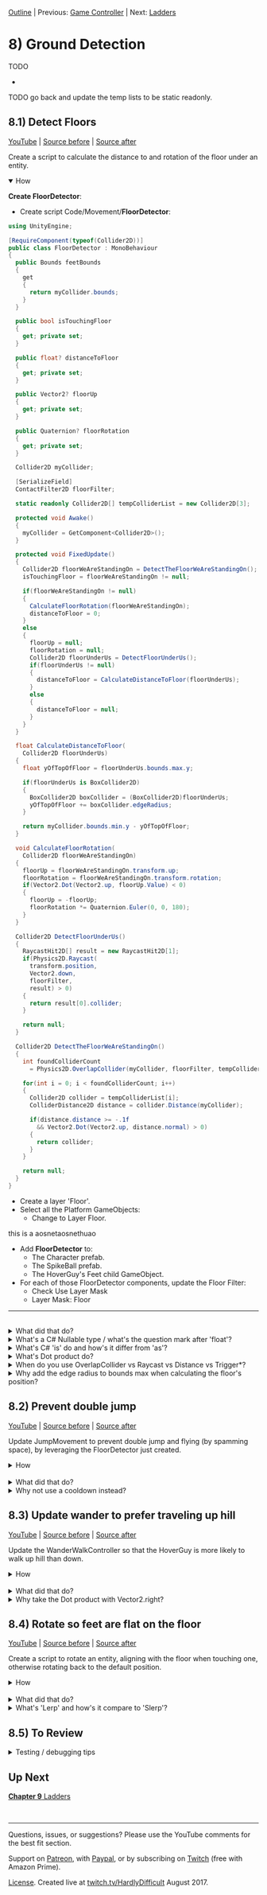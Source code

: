 [Outline](README.md) | Previous: [Game Controller](C7.md) | Next: [Ladders](C9.md)

# 8) Ground Detection 

TODO

 -

TODO go back and update the temp lists to be static readonly.


## 8.1) Detect Floors

[YouTube]() | [Source before](https://github.com/hardlydifficult/2DUnityTutorial/archive/GameControllerPoints.zip) | [Source after]()

Create a script to calculate the distance to and rotation of the floor under an entity.

<details open><summary>How</summary>

**Create FloorDetector**:

 - Create script Code/Movement/**FloorDetector**:

```csharp
using UnityEngine;

[RequireComponent(typeof(Collider2D))]
public class FloorDetector : MonoBehaviour
{
  public Bounds feetBounds
  {
    get
    {
      return myCollider.bounds;
    }
  }

  public bool isTouchingFloor
  {
    get; private set;
  }

  public float? distanceToFloor
  {
    get; private set;
  }

  public Vector2? floorUp
  {
    get; private set;
  }

  public Quaternion? floorRotation
  {
    get; private set;
  }

  Collider2D myCollider;

  [SerializeField]
  ContactFilter2D floorFilter;

  static readonly Collider2D[] tempColliderList = new Collider2D[3];

  protected void Awake()
  {
    myCollider = GetComponent<Collider2D>();
  }

  protected void FixedUpdate()
  {
    Collider2D floorWeAreStandingOn = DetectTheFloorWeAreStandingOn();
    isTouchingFloor = floorWeAreStandingOn != null;

    if(floorWeAreStandingOn != null)
    {
      CalculateFloorRotation(floorWeAreStandingOn);
      distanceToFloor = 0;
    }
    else
    {
      floorUp = null;
      floorRotation = null;
      Collider2D floorUnderUs = DetectFloorUnderUs();
      if(floorUnderUs != null)
      {
        distanceToFloor = CalculateDistanceToFloor(floorUnderUs);
      }
      else
      {
        distanceToFloor = null;
      }
    }
  }

  float CalculateDistanceToFloor(
    Collider2D floorUnderUs)
  {
    float yOfTopOfFloor = floorUnderUs.bounds.max.y;

    if(floorUnderUs is BoxCollider2D)
    {
      BoxCollider2D boxCollider = (BoxCollider2D)floorUnderUs;
      yOfTopOfFloor += boxCollider.edgeRadius;
    }

    return myCollider.bounds.min.y - yOfTopOfFloor;
  }

  void CalculateFloorRotation(
    Collider2D floorWeAreStandingOn)
  {
    floorUp = floorWeAreStandingOn.transform.up;
    floorRotation = floorWeAreStandingOn.transform.rotation;
    if(Vector2.Dot(Vector2.up, floorUp.Value) < 0)
    {
      floorUp = -floorUp;
      floorRotation *= Quaternion.Euler(0, 0, 180);
    }
  }

  Collider2D DetectFloorUnderUs()
  {
    RaycastHit2D[] result = new RaycastHit2D[1];
    if(Physics2D.Raycast(
      transform.position,
      Vector2.down,
      floorFilter,
      result) > 0)
    {
      return result[0].collider;
    }

    return null;
  }

  Collider2D DetectTheFloorWeAreStandingOn()
  {
    int foundColliderCount
      = Physics2D.OverlapCollider(myCollider, floorFilter, tempColliderList);

    for(int i = 0; i < foundColliderCount; i++)
    {
      Collider2D collider = tempColliderList[i];
      ColliderDistance2D distance = collider.Distance(myCollider);

      if(distance.distance >= -.1f
        && Vector2.Dot(Vector2.up, distance.normal) > 0)
      {
        return collider;
      }
    }

    return null;
  }
}
```


 - Create a layer 'Floor'.
 - Select all the Platform GameObjects:
   - Change to Layer Floor.

this is a aosnetaosnethuao

 - Add **FloorDetector** to:
   - The Character prefab.
   - The SpikeBall prefab.
   - The HoverGuy's Feet child GameObject.
 - For each of those FloorDetector components, update the Floor Filter:
     - Check Use Layer Mask
     - Layer Mask: Floor

<hr></details><br>
<details><summary>What did that do?</summary>

The FloorDetector collects information about the floor under the entity for other components to leverage:

 - feetYPosition: The y position of the bottom of the entity's feet.
 - isTouchingFloor: True if the entity is currently on the ground vs jumping or falling.
 - floorUp: the normal of the floor the entity is standing on, or the direction perpendicular to the floor.
 - floorRotation: the rotation of the floor the entity is standing on.
 - distanceToFloor: how far above the floor the entity's feet currently are.  0 if isTouchingFloor.

Each FixedUpdate, we use OverlapCollider to find the floor we may be standing on.  We check multiple results and filter out instances which are overlapping the bottom of a platform (necessary because of the one-way platforms), if any remain - the closest is the floor we are on.

If we are standing on a floor we then get rotation information.  If the floor is upside down, we flip these stats as well.

If we are not standing on a floor, we Raycast below the entity to get the distanceToFloor.

<hr></details>
<details><summary>What's a C# Nullable type / what's the question mark after 'float'?</summary>

Structs in C# must have a value (as opposed to classes which may have a value or be null).  Sometimes this is limiting and another piece of information is required.  

Nullable types in C# are a feature which allows you to add one more possible value to any struct, by adding a question mark after the type. For example:

```csharp
bool? trueFalseOrNull;
trueFalseOrNull = null;
trueFalseOrNull = true;
trueFalseOrNull = false;
```

Often nullable types are used to indicate an error state or that no valid information is available.  Without the nullable feature, you may have implemented the same using another variable to indicate the state - or by using a magic number.

<hr></details>
<details><summary>What's C# 'is' do and how's it differ from 'as'?</summary>

In C#, 'is' may be used to check if an object is compatible with a given type - i.e., if a cast to that type would be successful.  For example:

```csharp
Collider2D floorUnderUs;
...
if(floorUnderUs is BoxCollider2D) 
{
  BoxCollider2D boxCollider = (BoxCollider2D)floorUnderUs;
  ...
}
```

'as' is a similar feature where instead of returning true or false, it returns null or the casted value.  For example:

```csharp
Collider2D floorUnderUs;
...
BoxCollider2D boxCollider = floorUnderUs as BoxCollider2D;
if(boxCollider != null) 
{
  ...
}
```

<hr></details>
<details><summary>What's Dot product do?</summary>

The Dot product is a fast operation which can be used to efficiently determine if two directions represented with Vectors are facing the same (or a similar) way.

In the visualization below, we are rotating two ugly arrows.  These arrows are pointing in a direction and we are using Vector2.Dot to compare those two directions.  The Dot product is shown as we rotate around.

<img src="https://i.imgur.com/XrjcWQm.gif" width=200px />

A few notables about Dot products:

 - '1' means the two directions are facing the same way.
 - '-1' means the two directions are facing opposite ways.
 - '0' means the two directions are perpendicular.
 - Numbers smoothly transition between these points, so .9 means that the two directions are nearly identical.
 - When two directions are not the same, the Dot product will not tell you which direction an object should rotate in order to make them align - it only informs you about how similar they are at the moment.  

For this visualization, we are calculating the Dot product like so:

```csharp
Vector2.Dot(gameObjectAToWatch.transform.up, gameObjectBToWatch.transform.up);
```

<hr></details>
<details><summary>When do you use OverlapCollider vs Raycast vs Distance vs Trigger*?</summary>

Unity offers a number of APIs for getting information about objects around you.  They are optimized for different use cases, and often you could have accomplished the same mechanic using a different API.

Until now in this tutorial we have been using Trigger* events (e.g., OnTriggerEnter2D).  These events push information to your script to react to.  Sometimes, like here, it's easier to pull the information.

We are using 3 different APIs to pull information in this script:

 - OverlapCollider returns the colliders which are touching this entity's collider.
 - Raycast projects a line and returns colliders intersecting with it (in order, closest first).  There are other 'cast' calls to project different shapes when needed, e.g., BoxCast.
 - collider.Distance returns precise information about the collision between two specific colliders, such as the contact point or if they are not touching the distance between them.

<hr></details>
<details><summary>Why add the edge radius to bounds max when calculating the floor's position?</summary>

When edge radius is used on a BoxCollider, the collider bounds represents the inner square of the collider (the size before edge is consider).  So in order to get the correct position we must add the edge radius in as well.

<hr></details>


## 8.2) Prevent double jump

[YouTube]() | [Source before]() | [Source after]()

Update JumpMovement to prevent double jump and flying (by spamming space), by leveraging the FloorDetector just created.

<details><summary>How</summary>

 - Update Components/Movement/**JumpMovement**:

<details><summary>Existing code</summary>

```csharp
using UnityEngine;

[RequireComponent(typeof(Rigidbody2D))]
[RequireComponent(typeof(AudioSource))]
```

<hr></details>

```csharp
[RequireComponent(typeof(FloorDetector))] 
```

<details><summary>Existing code</summary>

```csharp
public class JumpMovement : MonoBehaviour
{
  [SerializeField]
  AudioClip jumpSound;

  [SerializeField]
  float jumpSpeed = 7f;

  Rigidbody2D myBody;
```

<hr></details>

```csharp
  FloorDetector floorDetector; 
```

<details><summary>Existing code</summary>

```csharp
  AudioSource audioSource;

  bool wasJumpRequestedSinceLastFixedUpdate;

  protected void Awake()
  {
    myBody = GetComponent<Rigidbody2D>();
```

<hr></details>

```csharp
    floorDetector = GetComponent<FloorDetector>(); 
```

<details><summary>Existing code</summary>

```csharp
    audioSource = GetComponent<AudioSource>();
  }

  public void Jump()
  {
    wasJumpRequestedSinceLastFixedUpdate = true;
  }

  protected void FixedUpdate()
  {
    if(wasJumpRequestedSinceLastFixedUpdate
```

<hr></details>

```csharp
      && floorDetector.isTouchingFloor
```

<details><summary>Existing code</summary>

```csharp
      ) 
    {
      myBody.AddForce(
          new Vector2(0, jumpSpeed),
          ForceMode2D.Impulse);

      audioSource.PlayOneShot(jumpSound);
    }

    wasJumpRequestedSinceLastFixedUpdate = false;
  }
}
```

<hr></details>


<hr></details><br>
<details><summary>What did that do?</summary>

We are leveraging the FloorDetector component in order to prevent jumps when the character is not touching the floor.

<hr></details>
<details><summary>Why not use a cooldown instead?</summary>

You may consider using a cooldown by time instead.  This would create a different play experience, and if the cooldown is short the player may be able to double jump (but not fly by spamming space).

You might also want both a cooldown and the floor detection.  Small changes to mechanics like this can change how the game feels while playing.

<hr></details>


## 8.3) Update wander to prefer traveling up hill

[YouTube]() | [Source before]() | [Source after]()

Update the WanderWalkController so that the HoverGuy is more likely to walk up hill than down.

<details><summary>How</summary>

 - Update Components/Movement/**WanderWalkController**:

<details><summary>Existing code</summary>

```csharp
using System.Collections;
using UnityEngine;

[RequireComponent(typeof(WalkMovement))]
public class WanderWalkController : MonoBehaviour
{
```

<hr></details>

```csharp
  [SerializeField]
  float oddsOfGoingUpHill = .8f; 
```

<details><summary>Existing code</summary>

```csharp
  [SerializeField]
  float timeBeforeFirstWander = 10;

  [SerializeField]
  float minTimeBetweenReconsideringDirection = 1;

  [SerializeField]
  float maxTimeBetweenReconsideringDirection = 10;

  WalkMovement walkMovement;
```

<hr></details>

```csharp
  FloorDetector floorDetector; 
```

<details><summary>Existing code</summary>

```csharp
  protected void Awake()
  {
    walkMovement = GetComponent<WalkMovement>();
```

<hr></details>

```csharp
    floorDetector = GetComponentInChildren<FloorDetector>(); 
```

<details><summary>Existing code</summary>

```csharp
  }

  protected void Start()
  {
    StartCoroutine(Wander());
  }

  IEnumerator Wander()
  {
    walkMovement.desiredWalkDirection = 1;
    if(timeBeforeFirstWander > 0) 
    {
      yield return new WaitForSeconds(timeBeforeFirstWander);
    }

    while(true)
    {
      SelectARandomWalkDirection();

      float timeToSleep = UnityEngine.Random.Range(
        minTimeBetweenReconsideringDirection,
        maxTimeBetweenReconsideringDirection);
      yield return new WaitForSeconds(timeToSleep);
    }
  }

  void SelectARandomWalkDirection()
  {
```

<hr></details>

```csharp
    float dot;
    if(floorDetector.floorUp != null)
    {
      dot = Vector2.Dot(floorDetector.floorUp.Value, Vector2.right);
    }
    else
    {
      dot = 0;
    }

    if(dot < 0)
    { 
      walkMovement.desiredWalkDirection
        = UnityEngine.Random.value <= oddsOfGoingUpHill ? 1 : -1;
    }
    else if(dot > 0)
    { 
      walkMovement.desiredWalkDirection
        = UnityEngine.Random.value <= oddsOfGoingUpHill ? -1 : 1;
    }
    else
    { 
```

<details><summary>Existing code</summary>

```csharp
      walkMovement.desiredWalkDirection
        = UnityEngine.Random.value <= .5f ? 1 : -1; 
```

<hr></details>

```csharp
    }
```

<details><summary>Existing code</summary>

```csharp
  }
}
```

<hr></details>
<hr></details><br>
<details><summary>What did that do?</summary>

Leveraging the FloorDetector, we give the HoverGuy better odds at walking up a platform vs walking down one.  Without this component the HoverGuy enemies may collect at the bottom of the level - this keeps them mostly moving forward/up while still using RNG to keep the player on their toes.

<hr></details>
<details><summary>Why take the Dot product with Vector2.right?</summary>

Dot product is used to determine if two directions are pointing the same way.  We compare the floor's up direction (or its normal) to the world right.  If the dot product is positive then we know that the platform is traveling down and to the right; if negative the platform is down and to the left; and it would be 0 if the platform were flat.

<hr></details>


## 8.4) Rotate so feet are flat on the floor

[YouTube]() | [Source before]() | [Source after]()

Create a script to rotate an entity, aligning with the floor when touching one, otherwise rotating back to the default position.

<details><summary>How</summary>

 - Create script Components/Movement/**RotateToAlignWithFloor**:

```csharp
using UnityEngine;

public class RotateToAlignWithFloor : MonoBehaviour
{
  [SerializeField]
  float lerpSpeedToFloor = .4f;

  [SerializeField]
  float lerpSpeedWhileInAir = .05f;

  FloorDetector floorDetector;

  protected void Awake()
  {
    floorDetector
      = GetComponentInChildren<FloorDetector>();
  }

  protected void Update()
  {
    Quaternion rotation;
    float speed;
    if(floorDetector.floorRotation != null)
    {
      rotation = floorDetector.floorRotation.Value;
      speed = lerpSpeedToFloor;
    }
    else
    {
      rotation = Quaternion.identity;
      speed = lerpSpeedWhileInAir;
    }

    transform.rotation = Quaternion.Lerp(
      transform.rotation,
      rotation,
      speed * Time.deltaTime);
  }
}
```

 - Add **RotateToAlignWithFloor** to the Character and HoverGuy prefabs.

<hr></details><br>
<details><summary>What did that do?</summary>

When the entity is standing on a floor, we gradually rotate it so its feet are flat on the floor.  When jumping or falling, we slowly rotate back to facing straight up.

<hr></details>
<details><summary>What's 'Lerp' and how's it compare to 'Slerp'?</summary>

Lerp, or **l**inear int**erp**olation, is a fancy term for a simple concept.  Draw a line between two points and travel a certain percent along that path, returning the position you end on.  For example:

```csharp
void Start()
{
  Vector2 a = new Vector2(1, 5);
  Vector2 b = new Vector2(4, 11);
  Vector2 c = Vector2.Lerp(a, b, 1/3f);
  print(c); // == (2, 7)
}
```

Slerp, or **s**pherical **l**inear int**erp**olation, is similar to lerp but the change in position accelerates at the beginning and decelerates towards the end.  It's called spherical because it is following the path of a half circle instead of a straight line.

Here you can see lerp vs slerp with only position X changing (the large balls), and change X and Y.  All are moving given the same % progress.  Notice how the movement for slerp at beginning and end are traveling at a different speed than the lerp - but the positions match exactly at the start, middle, and end.

<img src="https://i.imgur.com/RiO7J0l.gif" width=300px />

<hr></details>


## 8.5) To Review

<details><summary>Testing / debugging tips</summary>

 - TODO

</details>

## Up Next

[**Chapter 9** Ladders](C9.md)

<br><hr>

Questions, issues, or suggestions?  Please use the YouTube comments for the best fit section.

Support on [Patreon](https://www.patreon.com/HardlyDifficult), with [Paypal](https://u.muxy.io/tip/HardlyDifficult), or by subscribing on [Twitch](https://www.twitch.tv/HardlyDifficult) (free with Amazon Prime).

[License](TODO). Created live at [twitch.tv/HardlyDifficult](https://www.twitch.tv/HardlyDifficult) August 2017.